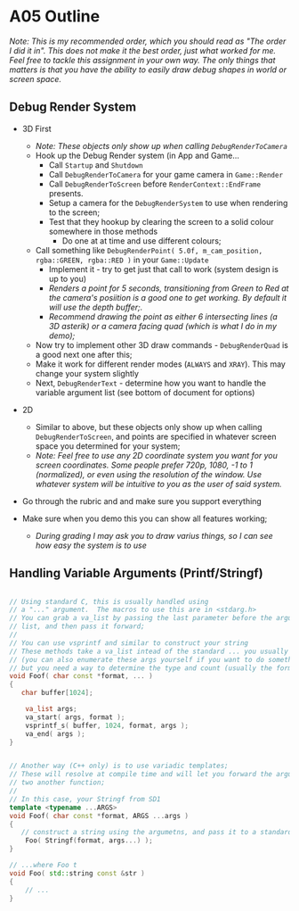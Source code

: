 A05 Outline
======

*Note: This is my recommended order, which you should read as "The order I did it in".  This does not make it the best order, just what worked for me.  Feel free to tackle this assignment in your own way.  The only things that matters is that
you have the ability to easily draw debug shapes in world or screen space.*

## Debug Render System

- 3D First
  - *Note: These objects only show up when calling `DebugRenderToCamera`*
  - Hook up the Debug Render system (in App and Game...
    - Call `Startup` and `Shutdown`
    - Call `DebugRenderToCamera` for your game camera in `Game::Render`
    - Call `DebugRenderToScreen` before `RenderContext::EndFrame` presents.  
    - Setup a camera for the `DebugRenderSystem` to use when rendering to the screen; 
    - Test that they hookup by clearing the screen to a solid colour somewhere in those methods
      - Do one at at time and use different colours; 
  - Call something like `DebugRenderPoint( 5.0f, m_cam_position, rgba::GREEN, rgba::RED )` in your `Game::Update`
    - Implement it - try to get just that call to work (system design is up to you)
    - *Renders a point for 5 seconds, transitioning from Green to Red at the camera's posiition is a good one to get working.  By default it will use the depth buffer;.*
    - *Recommend drawing the point as either 6 intersecting lines (a 3D asterik) or a camera facing quad (which is what I do in my demo);*
  - Now try to implement other 3D draw commands - `DebugRenderQuad` is a good next one after this; 
  - Make it work for different render modes (`ALWAYS` and `XRAY`).  This may change your system slightly
  - Next, `DebugRenderText` - determine how you want to handle the variable argument list (see bottom of document for options)

- 2D 
  - Similar to above, but these objects only show up when calling `DebugRenderToScreen`, and points are specified in whatever screen space you determined for your system; 
  - *Note:  Feel free to use any 2D coordinate system you want for you screen coordinates.  Some people prefer 720p, 1080, -1 to 1 (normalized), or even using the resolution of the window.  Use whatever system will be intuitive to you as the user of said system.*

- Go through the rubric and and make sure you support everything
- Make sure when you demo this you can show all features working; 
  - *During grading I may ask you to draw varius things, so I can see how easy the system is to use*


## Handling Variable Arguments (Printf/Stringf)

```cpp

// Using standard C, this is usually handled using 
// a "..." argument.  The macros to use this are in <stdarg.h>
// You can grab a va_list by passing the last parameter before the argument
// list, and then pass it forward; 
//
// You can use vsprintf and similar to construct your string 
// These methods take a va_list intead of the standard ... you usually see with printf; 
// (you can also enumerate these args yourself if you want to do something special
// but you need a way to determine the type and count (usually the format string)
void Foof( char const *format, ... )
{
   char buffer[1024]; 

	va_list args; 
	va_start( args, format ); 
	vsprintf_s( buffer, 1024, format, args ); 
	va_end( args ); 
}


// Another way (C++ only) is to use variadic templates; 
// These will resolve at compile time and will let you forward the arguments whole sale
// two another function; 
//
// In this case, your Stringf from SD1
template <typename ...ARGS>
void Foof( char const *format, ARGS ...args )
{
   // construct a string using the argumetns, and pass it to a standard function
	Foo( Stringf(format, args...) ); 
}

// ...where Foo t
void Foo( std::string const &str )
{
	// ...
}
```

